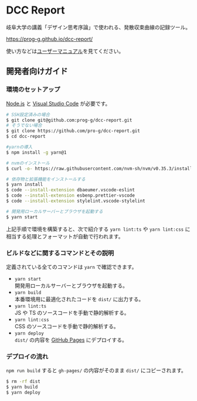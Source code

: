 # DCC Report

岐阜大学の講義「デザイン思考序論」で使われる、発散収束曲線の記録ツール。

<https://prog-g.github.io/dcc-report/>

使い方などは[ユーザーマニュアル](https://prog-g.github.io/dcc-report/manual/)を見てください。

## 開発者向けガイド

### 環境のセットアップ

[Node.js](https://nodejs.org/ja/) と [Visual Studio Code](https://code.visualstudio.com/) が必要です。

```sh
# SSH設定済みの場合
$ git clone git@github.com:prog-g/dcc-report.git
# そうでない場合
$ git clone https://github.com/pro-g/dcc-report.git
$ cd dcc-report

#yarnの導入
$ npm install -g yarn@1

# nvmのインストール
$ curl -o- https://raw.githubusercontent.com/nvm-sh/nvm/v0.35.3/install.sh | bash

# 依存物と拡張機能をインストールする
$ yarn install
$ code --install-extension dbaeumer.vscode-eslint
$ code --install-extension esbenp.prettier-vscode
$ code --install-extension stylelint.vscode-stylelint

# 開発用ローカルサーバーとブラウザを起動する
$ yarn start
```

上記手順で環境を構築すると、次で紹介する `yarn lint:ts` や `yarn lint:css` に相当する処理とフォーマットが自動で行われます。

### ビルドなどに関するコマンドとその説明

定義されている全てのコマンドは `yarn` で確認できます。

- `yarn start`  
  開発用ローカルサーバーとブラウザを起動する。
- `yarn build`  
  本番環境用に最適化されたコードを `dist/` に出力する。
- `yarn lint:ts`  
  JS や TS のソースコードを手動で静的解析する。
- `yarn lint:css`  
  CSS のソースコードを手動で静的解析する。
- `yarn deploy`  
  `dist/` の内容を [GitHub Pages](https://help.github.com/ja/github/working-with-github-pages/about-github-pages) にデプロイする。

### デプロイの流れ

`npm run build` すると `gh-pages/` の内容がそのまま `dist/` にコピーされます。

```sh
$ rm -rf dist
$ yarn build
$ yarn deploy
```
